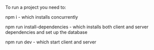 To run a project you need to:

npm i - which installs concurrently 

npm run install-dependencies - which installs both client and server dependencies and set up the database

npm run dev - which start client and server 

